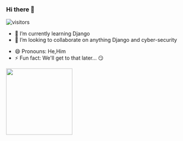 ### Hi there 👋
![visitors](https://visitor-badge.glitch.me/badge?page_id=${MungaiVic}.${page.id})
<!--
**MungaiVic/MungaiVic** is a ✨ _special_ ✨ repository because its `README.md` (this file) appears on your GitHub profile.

Here are some ideas to get you started:
-->
<!-- (- 🔭 I’m currently working on )-->
- 🌱 I’m currently learning Django
- 👯 I’m looking to collaborate on anything Django and cyber-security
<!-- (- 🤔 I’m looking for help with ...)
- 💬 Ask me about ...-->
- 😄 Pronouns: He,Him
- ⚡ Fun fact: We'll get to that later... 😏

<img height="180em" src="https://github-readme-stats.vercel.app/api?username=MungaiVic&show_icons=true&hide_border=true&&count_private=true&include_all_commits=true&theme=dark" />

